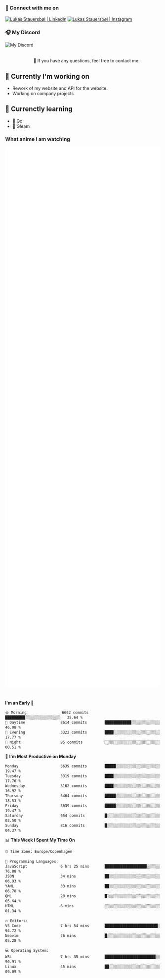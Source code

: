### 🔗 Connect with me on
<a href="https://www.instagram.com/lukas_stauersbol" target="_blank"><img align="center" src="https://raw.githubusercontent.com/stauersbol/stauersbol/main/images/instagram.svg" alt="Lukas Stauersbøl | LinkedIn" width="30px"/></a>
<a href="https://www.linkedin.com/in/lukas-stauersbol/" target="_blank"><img align="center" src="https://raw.githubusercontent.com/stauersbol/stauersbol/main/images/linkedin.svg" alt="Lukas Stauersbøl | Instagram" width="30px"/></a>

<p align="center">
 <h3>🎧 My Discord</h3>
 <img align="left" height="55px" src="https://discord.c99.nl/widget/theme-2/147806323323568128.png" alt="My Discord" />
</p>

<br/>
<br/>
<br/>
💬 If you have any questions, feel free to contact me.

## 🔭 Currently I'm working on
- Rework of my website and API for the website.
- Working on company projects
 
## 🌱 Currenctly learning
- 💙 Go
- 💜 Gleam

### What anime I am watching
<a href="https://anilist.co/user/slashiy/" align="center"><img align="center" width="500px" src="metrics.plugin.personal.anilist.svg" /></a>

<br/>

<!--START_SECTION:waka-->
**I'm an Early 🐤** 

```text
🌞 Morning                6662 commits        █████████░░░░░░░░░░░░░░░░   35.64 % 
🌆 Daytime                8614 commits        ████████████░░░░░░░░░░░░░   46.08 % 
🌃 Evening                3322 commits        ████░░░░░░░░░░░░░░░░░░░░░   17.77 % 
🌙 Night                  95 commits          ░░░░░░░░░░░░░░░░░░░░░░░░░   00.51 % 
```
📅 **I'm Most Productive on Monday** 

```text
Monday                   3639 commits        █████░░░░░░░░░░░░░░░░░░░░   19.47 % 
Tuesday                  3319 commits        ████░░░░░░░░░░░░░░░░░░░░░   17.76 % 
Wednesday                3162 commits        ████░░░░░░░░░░░░░░░░░░░░░   16.92 % 
Thursday                 3464 commits        █████░░░░░░░░░░░░░░░░░░░░   18.53 % 
Friday                   3639 commits        █████░░░░░░░░░░░░░░░░░░░░   19.47 % 
Saturday                 654 commits         █░░░░░░░░░░░░░░░░░░░░░░░░   03.50 % 
Sunday                   816 commits         █░░░░░░░░░░░░░░░░░░░░░░░░   04.37 % 
```


📊 **This Week I Spent My Time On** 

```text
🕑︎ Time Zone: Europe/Copenhagen

💬 Programming Languages: 
JavaScript               6 hrs 25 mins       ███████████████████░░░░░░   76.88 % 
JSON                     34 mins             ██░░░░░░░░░░░░░░░░░░░░░░░   06.93 % 
YAML                     33 mins             ██░░░░░░░░░░░░░░░░░░░░░░░   06.78 % 
QML                      28 mins             █░░░░░░░░░░░░░░░░░░░░░░░░   05.64 % 
HTML                     6 mins              ░░░░░░░░░░░░░░░░░░░░░░░░░   01.34 % 

🔥 Editors: 
VS Code                  7 hrs 54 mins       ████████████████████████░   94.72 % 
Neovim                   26 mins             █░░░░░░░░░░░░░░░░░░░░░░░░   05.28 % 

💻 Operating System: 
WSL                      7 hrs 35 mins       ███████████████████████░░   90.91 % 
Linux                    45 mins             ██░░░░░░░░░░░░░░░░░░░░░░░   09.09 % 
```


<!--END_SECTION:waka-->
